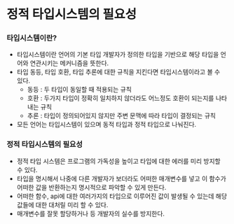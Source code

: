 # 정적 타입시스템의 필요성

### 타입시스템이란?

- 타입시스템이란 언어의 기본 타입 개발자가 정의한 타입을 기반으로 해당 타입을 언어와 연관시키는 메커니즘을 뜻한다.
- 타입 동등, 타입 호환, 타입 추론에 대한 규칙을 지킨다면 타입시스템이라고 볼 수 있다.
    - 동등 : 두 타입이 동일할 때 적용되는 규칙
    - 호환 : 두가지 타입이 정확히 일치하지 않더라도 어느정도 호환이 되는지를 나타내는 규칙
    - 추론 : 타입이 정의되어있지 않지만 주변 문맥에 따라 타입이 결정되는 규칙
- 모든 언어는 타입시스템이 있으며 동적 타입과 정적 타입으로 나눠진다.

### 정적 타입시스템의 필요성

- 정적 타입 시스템은 프로그램의 가독성을 높이고 타입에 대한 에러를 미리 방지할 수 있다.
- 타입을 명시해서 나중에 다른 개발자가 보더라도 어떠한 매개변수를 넣고 이 함수가 어떠한 값을 반환하는지 명시적으로 파악할 수 있게 만든다.
- 어떠한 함수, api에 대한 여러가지의 타입으로 이루어진 값이 발생될 수 있는데 해당 값들에 대한 대처릴 미리 할 수 있다.
- 매개변수를 잘못 할당하거나 등 개발자의 실수를 방지한다.

